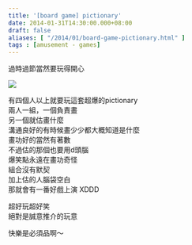 ```yaml
---
title: '[board game] pictionary'
date: 2014-01-31T14:30:00.000+08:00
draft: false
aliases: [ "/2014/01/board-game-pictionary.html" ]
tags : [amusement - games]
---
```


過時過節當然要玩得開心  

[![](https://1.bp.blogspot.com/-0ibxsp4PYe4/XCiwsQFFwhI/AAAAAAAADcc/x_Pu-sdZNOMNBODT8TmQ3GFNyPi2IB9kACLcBGAs/s640/05.jpg)](https://1.bp.blogspot.com/-0ibxsp4PYe4/XCiwsQFFwhI/AAAAAAAADcc/x_Pu-sdZNOMNBODT8TmQ3GFNyPi2IB9kACLcBGAs/s1600/05.jpg)

有四個人以上就要玩這套超爆的pictionary  
兩人一組，一個負責畫  
另一個就估畫什麼  
溝通良好的有時候畫少少都大概知道是什麼  
畫功好的當然有著數  
不過估的那個也要用d頭腦  
爆笑點永遠在畫功奇怪  
組合沒有默契  
加上估的人腦袋空白  
那就會有一番好戲上演 XDDD  
  
超好玩超好笑  
絕對是誠意推介的玩意  
  
  
快樂是必須品啊～